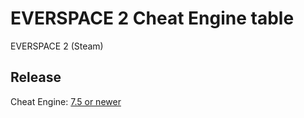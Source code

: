 # EVERSPACE 2 Cheat Engine table  
EVERSPACE 2 (Steam)

## Release
Cheat Engine: [7.5 or newer](https://github.com/cheat-engine/cheat-engine/releases)  
